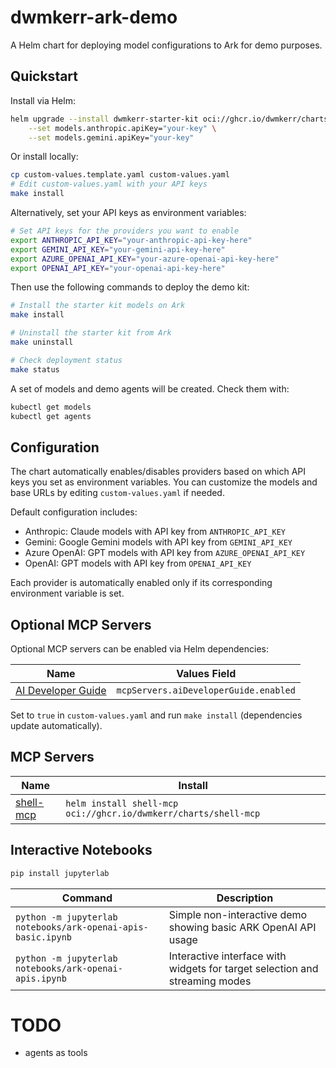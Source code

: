 # dwmkerr-ark-demo

A Helm chart for deploying model configurations to Ark for demo purposes.

## Quickstart

Install via Helm:

```bash
helm upgrade --install dwmkerr-starter-kit oci://ghcr.io/dwmkerr/charts/dwmkerr-starter-kit \
    --set models.anthropic.apiKey="your-key" \
    --set models.gemini.apiKey="your-key"
```

Or install locally:

```bash
cp custom-values.template.yaml custom-values.yaml
# Edit custom-values.yaml with your API keys
make install
```

Alternatively, set your API keys as environment variables:

```bash
# Set API keys for the providers you want to enable
export ANTHROPIC_API_KEY="your-anthropic-api-key-here"
export GEMINI_API_KEY="your-gemini-api-key-here" 
export AZURE_OPENAI_API_KEY="your-azure-openai-api-key-here"
export OPENAI_API_KEY="your-openai-api-key-here"
```

Then use the following commands to deploy the demo kit:

```bash
# Install the starter kit models on Ark
make install

# Uninstall the starter kit from Ark
make uninstall

# Check deployment status
make status
```

A set of models and demo agents will be created. Check them with:

```bash
kubectl get models
kubectl get agents
```

## Configuration

The chart automatically enables/disables providers based on which API keys you set as environment variables. You can customize the models and base URLs by editing `custom-values.yaml` if needed.

Default configuration includes:

- Anthropic: Claude models with API key from `ANTHROPIC_API_KEY`
- Gemini: Google Gemini models with API key from `GEMINI_API_KEY`
- Azure OpenAI: GPT models with API key from `AZURE_OPENAI_API_KEY`
- OpenAI: GPT models with API key from `OPENAI_API_KEY`

Each provider is automatically enabled only if its corresponding environment variable is set.

## Optional MCP Servers

Optional MCP servers can be enabled via Helm dependencies:

| Name | Values Field |
|------|-------------|
| [AI Developer Guide](https://github.com/dwmkerr/ai-developer-guide) | `mcpServers.aiDeveloperGuide.enabled` |

Set to `true` in `custom-values.yaml` and run `make install` (dependencies update automatically).

## MCP Servers

| Name | Install |
|------|---------|
| [shell-mcp](./mcp-servers/shell-mcp/README.md) | `helm install shell-mcp oci://ghcr.io/dwmkerr/charts/shell-mcp` |

## Interactive Notebooks

```bash
pip install jupyterlab
```

| Command | Description |
|---------|-------------|
| `python -m jupyterlab notebooks/ark-openai-apis-basic.ipynb` | Simple non-interactive demo showing basic ARK OpenAI API usage |
| `python -m jupyterlab notebooks/ark-openai-apis.ipynb` | Interactive interface with widgets for target selection and streaming modes |

# TODO

- agents as tools
